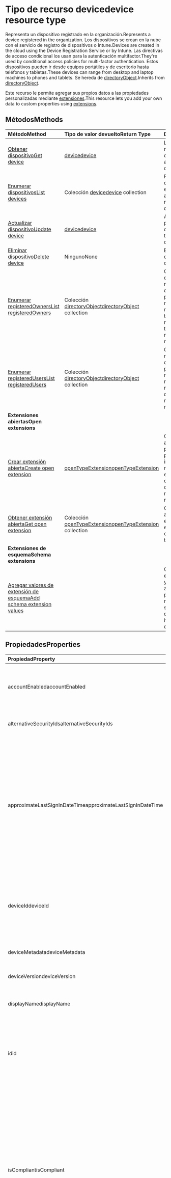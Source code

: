 # <a name="device-resource-type"></a><span data-ttu-id="32614-101">Tipo de recurso device</span><span class="sxs-lookup"><span data-stu-id="32614-101">device resource type</span></span>

<span data-ttu-id="32614-102">Representa un dispositivo registrado en la organización.</span><span class="sxs-lookup"><span data-stu-id="32614-102">Represents a device registered in the organization.</span></span> <span data-ttu-id="32614-103">Los dispositivos se crean en la nube con el servicio de registro de dispositivos o Intune.</span><span class="sxs-lookup"><span data-stu-id="32614-103">Devices are created in the cloud using the Device Registration Service or by Intune.</span></span> <span data-ttu-id="32614-104">Las directivas de acceso condicional los usan para la autenticación multifactor.</span><span class="sxs-lookup"><span data-stu-id="32614-104">They're used by conditional access policies for multi-factor authentication.</span></span> <span data-ttu-id="32614-105">Estos dispositivos pueden ir desde equipos portátiles y de escritorio hasta teléfonos y tabletas.</span><span class="sxs-lookup"><span data-stu-id="32614-105">These devices can range from desktop and laptop machines to phones and tablets.</span></span> <span data-ttu-id="32614-106">Se hereda de [directoryObject](directoryobject.md).</span><span class="sxs-lookup"><span data-stu-id="32614-106">Inherits from [directoryObject](directoryobject.md).</span></span>

<span data-ttu-id="32614-107">Este recurso le permite agregar sus propios datos a las propiedades personalizadas mediante [extensiones](../../../concepts/extensibility_overview.md).</span><span class="sxs-lookup"><span data-stu-id="32614-107">This resource lets you add your own data to custom properties using [extensions](../../../concepts/extensibility_overview.md).</span></span>


## <a name="methods"></a><span data-ttu-id="32614-108">Métodos</span><span class="sxs-lookup"><span data-stu-id="32614-108">Methods</span></span>

| <span data-ttu-id="32614-109">Método</span><span class="sxs-lookup"><span data-stu-id="32614-109">Method</span></span>       | <span data-ttu-id="32614-110">Tipo de valor devuelto</span><span class="sxs-lookup"><span data-stu-id="32614-110">Return Type</span></span>  |<span data-ttu-id="32614-111">Descripción</span><span class="sxs-lookup"><span data-stu-id="32614-111">Description</span></span>|
|:---------------|:--------|:----------|
|[<span data-ttu-id="32614-112">Obtener dispositivo</span><span class="sxs-lookup"><span data-stu-id="32614-112">Get device</span></span>](../api/device_get.md) | [<span data-ttu-id="32614-113">device</span><span class="sxs-lookup"><span data-stu-id="32614-113">device</span></span>](device.md) |<span data-ttu-id="32614-114">Lea las propiedades y relaciones de un objeto device.</span><span class="sxs-lookup"><span data-stu-id="32614-114">Read properties and relationships of a device object.</span></span>|
|[<span data-ttu-id="32614-115">Enumerar dispositivos</span><span class="sxs-lookup"><span data-stu-id="32614-115">List devices</span></span>](../api/device_list.md) | <span data-ttu-id="32614-116">Colección [device](device.md)</span><span class="sxs-lookup"><span data-stu-id="32614-116">[device](device.md) collection</span></span>| <span data-ttu-id="32614-117">Recupere una lista de dispositivos registrados en el directorio.</span><span class="sxs-lookup"><span data-stu-id="32614-117">Retrieve a list of devices registered in the directory.</span></span> |
|[<span data-ttu-id="32614-118">Actualizar dispositivo</span><span class="sxs-lookup"><span data-stu-id="32614-118">Update device</span></span>](../api/device_update.md) | [<span data-ttu-id="32614-119">device</span><span class="sxs-lookup"><span data-stu-id="32614-119">device</span></span>](device.md) |<span data-ttu-id="32614-120">Actualice las propiedades de un objeto device.</span><span class="sxs-lookup"><span data-stu-id="32614-120">Update the properties of a device object.</span></span> |
|[<span data-ttu-id="32614-121">Eliminar dispositivo</span><span class="sxs-lookup"><span data-stu-id="32614-121">Delete device</span></span>](../api/device_delete.md) | <span data-ttu-id="32614-122">Ninguno</span><span class="sxs-lookup"><span data-stu-id="32614-122">None</span></span> |<span data-ttu-id="32614-123">Elimine un objeto device.</span><span class="sxs-lookup"><span data-stu-id="32614-123">Delete a device object.</span></span> |
|[<span data-ttu-id="32614-124">Enumerar registeredOwners</span><span class="sxs-lookup"><span data-stu-id="32614-124">List registeredOwners</span></span>](../api/device_list_registeredowners.md) |<span data-ttu-id="32614-125">Colección [directoryObject](directoryobject.md)</span><span class="sxs-lookup"><span data-stu-id="32614-125">[directoryObject](directoryobject.md) collection</span></span>| <span data-ttu-id="32614-126">Obtenga los usuarios que son propietarios registrados del dispositivo de la propiedad de navegación registeredOwners.</span><span class="sxs-lookup"><span data-stu-id="32614-126">Get the users that are registered owners of the device from the registeredOwners navigation property.</span></span>|
|[<span data-ttu-id="32614-127">Enumerar registeredUsers</span><span class="sxs-lookup"><span data-stu-id="32614-127">List registeredUsers</span></span>](../api/device_list_registeredusers.md) |<span data-ttu-id="32614-128">Colección [directoryObject](directoryobject.md)</span><span class="sxs-lookup"><span data-stu-id="32614-128">[directoryObject](directoryobject.md) collection</span></span>| <span data-ttu-id="32614-129">Obtenga los usuarios registrados del dispositivo de la propiedad de navegación registeredUsers.</span><span class="sxs-lookup"><span data-stu-id="32614-129">Get the registered users of the device from the registeredUsers navigation property.</span></span>|
|<span data-ttu-id="32614-130">**Extensiones abiertas**</span><span class="sxs-lookup"><span data-stu-id="32614-130">**Open extensions**</span></span>| | |
|[<span data-ttu-id="32614-131">Crear extensión abierta</span><span class="sxs-lookup"><span data-stu-id="32614-131">Create open extension</span></span>](../api/opentypeextension_post_opentypeextension.md) |[<span data-ttu-id="32614-132">openTypeExtension</span><span class="sxs-lookup"><span data-stu-id="32614-132">openTypeExtension</span></span>](opentypeextension.md)| <span data-ttu-id="32614-133">Crea una extensión abierta y agrega propiedades personalizadas en una instancia nueva o un recurso existente.</span><span class="sxs-lookup"><span data-stu-id="32614-133">Create an open extension and add custom properties to a new or existing resource.</span></span>|
|[<span data-ttu-id="32614-134">Obtener extensión abierta</span><span class="sxs-lookup"><span data-stu-id="32614-134">Get open extension</span></span>](../api/opentypeextension_get.md) |<span data-ttu-id="32614-135">Colección [openTypeExtension](opentypeextension.md)</span><span class="sxs-lookup"><span data-stu-id="32614-135">[openTypeExtension](opentypeextension.md) collection</span></span>| <span data-ttu-id="32614-136">Obtiene una extensión abierta identificada por el nombre de extensión.</span><span class="sxs-lookup"><span data-stu-id="32614-136">Get an open extension identified by the extension name.</span></span>|
|<span data-ttu-id="32614-137">**Extensiones de esquema**</span><span class="sxs-lookup"><span data-stu-id="32614-137">**Schema extensions**</span></span>| | |
|[<span data-ttu-id="32614-138">Agregar valores de extensión de esquema</span><span class="sxs-lookup"><span data-stu-id="32614-138">Add schema extension values</span></span>](../../../concepts/extensibility_schema_groups.md) || <span data-ttu-id="32614-139">Cree una definición de extensión de esquema y, después, úsela para agregar datos escritos personalizados a un recurso.</span><span class="sxs-lookup"><span data-stu-id="32614-139">Create a schema extension definition and then use it to add custom typed data to a resource.</span></span>|

## <a name="properties"></a><span data-ttu-id="32614-140">Propiedades</span><span class="sxs-lookup"><span data-stu-id="32614-140">Properties</span></span>
| <span data-ttu-id="32614-141">Propiedad</span><span class="sxs-lookup"><span data-stu-id="32614-141">Property</span></span>     | <span data-ttu-id="32614-142">Tipo</span><span class="sxs-lookup"><span data-stu-id="32614-142">Type</span></span>   |<span data-ttu-id="32614-143">Descripción</span><span class="sxs-lookup"><span data-stu-id="32614-143">Description</span></span>|
|:---------------|:--------|:----------|
|<span data-ttu-id="32614-144">accountEnabled</span><span class="sxs-lookup"><span data-stu-id="32614-144">accountEnabled</span></span>|<span data-ttu-id="32614-145">Booleano</span><span class="sxs-lookup"><span data-stu-id="32614-145">Boolean</span></span>| <span data-ttu-id="32614-p102">**true** si la cuenta está habilitada; en caso contrario, **false**. Necesario.</span><span class="sxs-lookup"><span data-stu-id="32614-p102">**true** if the account is enabled; otherwise, **false**. Required.</span></span>|
|<span data-ttu-id="32614-148">alternativeSecurityIds</span><span class="sxs-lookup"><span data-stu-id="32614-148">alternativeSecurityIds</span></span>|<span data-ttu-id="32614-149">Colección alternativeSecurityId</span><span class="sxs-lookup"><span data-stu-id="32614-149">alternativeSecurityId collection</span></span>| <span data-ttu-id="32614-150">Solo para uso interno.</span><span class="sxs-lookup"><span data-stu-id="32614-150">For internal use only.</span></span> <span data-ttu-id="32614-151">No admite valores NULL.</span><span class="sxs-lookup"><span data-stu-id="32614-151">Not nullable.</span></span> |
|<span data-ttu-id="32614-152">approximateLastSignInDateTime</span><span class="sxs-lookup"><span data-stu-id="32614-152">approximateLastSignInDateTime</span></span>|<span data-ttu-id="32614-153">DateTimeOffset</span><span class="sxs-lookup"><span data-stu-id="32614-153">DateTimeOffset</span></span>| <span data-ttu-id="32614-154">El tipo de marca de tiempo representa la información de fecha y hora con el formato ISO 8601 y está siempre en hora UTC.</span><span class="sxs-lookup"><span data-stu-id="32614-154">The Timestamp type represents date and time information using ISO 8601 format and is always in UTC time.</span></span> <span data-ttu-id="32614-155">Por ejemplo, medianoche UTC del 1 de enero de 2014 sería así: `'2014-01-01T00:00:00Z'` Solo lectura.</span><span class="sxs-lookup"><span data-stu-id="32614-155">For example, midnight UTC on Jan 1, 2014 would look like this: `'2014-01-01T00:00:00Z'` Read-only.</span></span> |
|<span data-ttu-id="32614-156">deviceId</span><span class="sxs-lookup"><span data-stu-id="32614-156">deviceId</span></span>|<span data-ttu-id="32614-157">cadena</span><span class="sxs-lookup"><span data-stu-id="32614-157">string</span></span>| <span data-ttu-id="32614-158">Identificador único establecido por el servicio de registro de dispositivos de Azure en el momento del registro.</span><span class="sxs-lookup"><span data-stu-id="32614-158">Unique identifier set by Azure Device Registration Service at the time of registration.</span></span> |
|<span data-ttu-id="32614-159">deviceMetadata</span><span class="sxs-lookup"><span data-stu-id="32614-159">deviceMetadata</span></span>|<span data-ttu-id="32614-160">Cadena</span><span class="sxs-lookup"><span data-stu-id="32614-160">String</span></span>| <span data-ttu-id="32614-161">Solo para uso interno.</span><span class="sxs-lookup"><span data-stu-id="32614-161">For interal use only.</span></span> <span data-ttu-id="32614-162">Establecido en NULL.</span><span class="sxs-lookup"><span data-stu-id="32614-162">Set to null.</span></span> |
|<span data-ttu-id="32614-163">deviceVersion</span><span class="sxs-lookup"><span data-stu-id="32614-163">deviceVersion</span></span>|<span data-ttu-id="32614-164">Int32</span><span class="sxs-lookup"><span data-stu-id="32614-164">Int32</span></span>| <span data-ttu-id="32614-165">Solo para uso interno.</span><span class="sxs-lookup"><span data-stu-id="32614-165">For interal use only.</span></span> |
|<span data-ttu-id="32614-166">displayName</span><span class="sxs-lookup"><span data-stu-id="32614-166">displayName</span></span>|<span data-ttu-id="32614-167">Cadena</span><span class="sxs-lookup"><span data-stu-id="32614-167">String</span></span>|<span data-ttu-id="32614-p106">El nombre para mostrar del dispositivo. Necesario.</span><span class="sxs-lookup"><span data-stu-id="32614-p106">The display name for the device. Required.</span></span> |
|<span data-ttu-id="32614-170">id</span><span class="sxs-lookup"><span data-stu-id="32614-170">id</span></span>|<span data-ttu-id="32614-171">Cadena</span><span class="sxs-lookup"><span data-stu-id="32614-171">String</span></span>|<span data-ttu-id="32614-p107">El identificador único del dispositivo. Hereda de [directoryObject](directoryobject.md). Clave, no admite valores NULL. Solo lectura.</span><span class="sxs-lookup"><span data-stu-id="32614-p107">The unique identifier for the device. Inherited from [directoryObject](directoryobject.md). Key, Not nullable. Read-only.</span></span>|
|<span data-ttu-id="32614-176">isCompliant</span><span class="sxs-lookup"><span data-stu-id="32614-176">isCompliant</span></span>|<span data-ttu-id="32614-177">Booleano</span><span class="sxs-lookup"><span data-stu-id="32614-177">Boolean</span></span>|<span data-ttu-id="32614-178">**true** si el dispositivo cumple con las directivas de administración de dispositivos móviles (MDM); en caso contrario, **false**.</span><span class="sxs-lookup"><span data-stu-id="32614-178">**true** if the device complies with Mobile Device Management (MDM) policies; otherwise, **false**.</span></span> <span data-ttu-id="32614-179">Solo lectura.</span><span class="sxs-lookup"><span data-stu-id="32614-179">Read-only.</span></span> <span data-ttu-id="32614-180">Esto solo lo puede actualizar Intune para cualquier tipo de sistema operativo del dispositivo o por una [aplicación MDM aprobada](https://docs.microsoft.com/windows/client-management/mdm/azure-active-directory-integration-with-mdm) para dispositivos de sistema operativo Windows.</span><span class="sxs-lookup"><span data-stu-id="32614-180">This can only be updated by Intune for any device OS type or by an [approved MDM app](https://docs.microsoft.com/windows/client-management/mdm/azure-active-directory-integration-with-mdm) for Windows OS devices.</span></span>|
|<span data-ttu-id="32614-181">isManaged</span><span class="sxs-lookup"><span data-stu-id="32614-181">isManaged</span></span>|<span data-ttu-id="32614-182">Booleano</span><span class="sxs-lookup"><span data-stu-id="32614-182">Boolean</span></span>|<span data-ttu-id="32614-183">**true** si una aplicación de administración de dispositivos móviles (MDM) administra el dispositivo; en caso contrario, **false**.</span><span class="sxs-lookup"><span data-stu-id="32614-183">**true** if the device is managed by a Mobile Device Management (MDM) app; otherwise, **false**.</span></span> <span data-ttu-id="32614-184">Esto solo lo puede actualizar Intune para cualquier tipo de sistema operativo del dispositivo o por una [aplicación MDM aprobada](https://docs.microsoft.com/windows/client-management/mdm/azure-active-directory-integration-with-mdm) para dispositivos de sistema operativo Windows.</span><span class="sxs-lookup"><span data-stu-id="32614-184">This can only be updated by Intune for any device OS type or by an [approved MDM app](https://docs.microsoft.com/windows/client-management/mdm/azure-active-directory-integration-with-mdm) for Windows OS devices.</span></span> |
|<span data-ttu-id="32614-185">onPremisesLastSyncDateTime</span><span class="sxs-lookup"><span data-stu-id="32614-185">onPremisesLastSyncDateTime</span></span>|<span data-ttu-id="32614-186">DateTimeOffset</span><span class="sxs-lookup"><span data-stu-id="32614-186">DateTimeOffset</span></span>|<span data-ttu-id="32614-187">La última hora en que se ha sincronizado el objeto con el directorio local. El tipo de marca de tiempo representa la información de fecha y hora con el formato ISO 8601 y está siempre en hora UTC.</span><span class="sxs-lookup"><span data-stu-id="32614-187">The last time at which the object was synced with the on-premises directory.The Timestamp type represents date and time information using ISO 8601 format and is always in UTC time.</span></span> <span data-ttu-id="32614-188">Por ejemplo, medianoche UTC del 1 de enero de 2014 sería así: `'2014-01-01T00:00:00Z'` Solo lectura.</span><span class="sxs-lookup"><span data-stu-id="32614-188">For example, midnight UTC on Jan 1, 2014 would look like this: `'2014-01-01T00:00:00Z'` Read-only.</span></span>|
|<span data-ttu-id="32614-189">onPremisesSyncEnabled</span><span class="sxs-lookup"><span data-stu-id="32614-189">onPremisesSyncEnabled</span></span>|<span data-ttu-id="32614-190">Booleano</span><span class="sxs-lookup"><span data-stu-id="32614-190">Boolean</span></span>|<span data-ttu-id="32614-191">**true** si este objeto está sincronizado desde un directorio local; **false** si este objeto se ha sincronizado originalmente desde un directorio local, pero ya no está sincronizado; **null** si este objeto no se ha sincronizado nunca desde un directorio local (valor predeterminado).</span><span class="sxs-lookup"><span data-stu-id="32614-191">**true** if this object is synced from an on-premises directory; **false** if this object was originally synced from an on-premises directory but is no longer synced; **null** if this object has never been synced from an on-premises directory (default).</span></span> <span data-ttu-id="32614-192">Solo lectura.</span><span class="sxs-lookup"><span data-stu-id="32614-192">Read-only.</span></span> |
|<span data-ttu-id="32614-193">operatingSystem</span><span class="sxs-lookup"><span data-stu-id="32614-193">operatingSystem</span></span>|<span data-ttu-id="32614-194">Cadena</span><span class="sxs-lookup"><span data-stu-id="32614-194">String</span></span>| <span data-ttu-id="32614-p112">El tipo de sistema operativo del dispositivo. Necesario.</span><span class="sxs-lookup"><span data-stu-id="32614-p112">The type of operating system on the device. Required.</span></span> |
|<span data-ttu-id="32614-197">operatingSystemVersion</span><span class="sxs-lookup"><span data-stu-id="32614-197">operatingSystemVersion</span></span>|<span data-ttu-id="32614-198">Cadena</span><span class="sxs-lookup"><span data-stu-id="32614-198">String</span></span>|<span data-ttu-id="32614-p113">La versión del sistema operativo del dispositivo. Necesario.</span><span class="sxs-lookup"><span data-stu-id="32614-p113">The version of the operating system on the device. Required.</span></span> |
|<span data-ttu-id="32614-201">physicalIds</span><span class="sxs-lookup"><span data-stu-id="32614-201">physicalIds</span></span>|<span data-ttu-id="32614-202">Colección string</span><span class="sxs-lookup"><span data-stu-id="32614-202">String collection</span></span>| <span data-ttu-id="32614-203">Solo para uso interno.</span><span class="sxs-lookup"><span data-stu-id="32614-203">For interal use only.</span></span> <span data-ttu-id="32614-204">No admite valores NULL.</span><span class="sxs-lookup"><span data-stu-id="32614-204">Not nullable.</span></span> |
|<span data-ttu-id="32614-205">trustType</span><span class="sxs-lookup"><span data-stu-id="32614-205">trustType</span></span>|<span data-ttu-id="32614-206">Cadena</span><span class="sxs-lookup"><span data-stu-id="32614-206">String</span></span>| <span data-ttu-id="32614-207">Tipo de confianza del dispositivo que se ha unido.</span><span class="sxs-lookup"><span data-stu-id="32614-207">Type of trust for the joined device.</span></span> <span data-ttu-id="32614-208">Solo lectura.</span><span class="sxs-lookup"><span data-stu-id="32614-208">Read-only.</span></span> <span data-ttu-id="32614-209">Valores posibles:</span><span class="sxs-lookup"><span data-stu-id="32614-209">Possible values:</span></span> <br /><span data-ttu-id="32614-210">**Área de trabajo**: indica *dispositivos personales BYOD*.</span><span class="sxs-lookup"><span data-stu-id="32614-210">**Workplace** - indicates *bring your own personal devices*</span></span><br /><span data-ttu-id="32614-211">**AzureAd**: dispositivos unidos solo a la nube.</span><span class="sxs-lookup"><span data-stu-id="32614-211">**AzureAd** - Cloud only joined devices</span></span><br /><span data-ttu-id="32614-212">**ServerAd**: dispositivos unidos al dominio local que se han unido a Azure AD.</span><span class="sxs-lookup"><span data-stu-id="32614-212">**ServerAd** - on-premises domain joined devices joined to Azure AD.</span></span> <span data-ttu-id="32614-213">Para más información, vea [Introducción a la administración de dispositivos en Azure Active Directory](https://docs.microsoft.com/en-us/azure/active-directory/device-management-introduction).</span><span class="sxs-lookup"><span data-stu-id="32614-213">For more details, see [Introduction to device management in Azure Active Directory](https://docs.microsoft.com/en-us/azure/active-directory/device-management-introduction)</span></span> |

## <a name="relationships"></a><span data-ttu-id="32614-214">Relaciones</span><span class="sxs-lookup"><span data-stu-id="32614-214">Relationships</span></span>
| <span data-ttu-id="32614-215">Relación</span><span class="sxs-lookup"><span data-stu-id="32614-215">Relationship</span></span> | <span data-ttu-id="32614-216">Tipo</span><span class="sxs-lookup"><span data-stu-id="32614-216">Type</span></span>   |<span data-ttu-id="32614-217">Descripción</span><span class="sxs-lookup"><span data-stu-id="32614-217">Description</span></span>|
|:---------------|:--------|:----------|
|<span data-ttu-id="32614-218">extensions</span><span class="sxs-lookup"><span data-stu-id="32614-218">extensions</span></span>|<span data-ttu-id="32614-219">Colección [Extension](extension.md)</span><span class="sxs-lookup"><span data-stu-id="32614-219">[extension](extension.md) collection</span></span>|<span data-ttu-id="32614-p117">La colección de extensiones abiertas definidas para el dispositivo. Solo lectura. Admite valores NULL.</span><span class="sxs-lookup"><span data-stu-id="32614-p117">The collection of open extensions defined for the device. Read-only. Nullable.</span></span>|
|<span data-ttu-id="32614-223">registeredOwners</span><span class="sxs-lookup"><span data-stu-id="32614-223">registeredOwners</span></span>|<span data-ttu-id="32614-224">Colección [directoryObject](directoryobject.md)</span><span class="sxs-lookup"><span data-stu-id="32614-224">[directoryObject](directoryobject.md) collection</span></span>|<span data-ttu-id="32614-225">Usuario que ha unido el dispositivo a la nube o que ha registrado su dispositivo personal.</span><span class="sxs-lookup"><span data-stu-id="32614-225">The user that cloud joined the device or registered their personal device.</span></span> <span data-ttu-id="32614-226">El propietario registrado se establece en el momento del registro.</span><span class="sxs-lookup"><span data-stu-id="32614-226">The registered owner is set at the time of registration.</span></span> <span data-ttu-id="32614-227">Actualmente, solo puede haber un propietario.</span><span class="sxs-lookup"><span data-stu-id="32614-227">Currently, there can be only one owner.</span></span> <span data-ttu-id="32614-228">Solo lectura.</span><span class="sxs-lookup"><span data-stu-id="32614-228">Read-only.</span></span> <span data-ttu-id="32614-229">Admite valores NULL.</span><span class="sxs-lookup"><span data-stu-id="32614-229">Nullable.</span></span> |
|<span data-ttu-id="32614-230">registeredUsers</span><span class="sxs-lookup"><span data-stu-id="32614-230">registeredUsers</span></span>|<span data-ttu-id="32614-231">Colección [directoryObject](directoryobject.md)</span><span class="sxs-lookup"><span data-stu-id="32614-231">[directoryObject](directoryobject.md) collection</span></span>|<span data-ttu-id="32614-232">Colección de usuarios registrados del dispositivo.</span><span class="sxs-lookup"><span data-stu-id="32614-232">Collection of registered users of the device.</span></span> <span data-ttu-id="32614-233">En el caso de los dispositivos unidos a la nube y los dispositivos personales registrados, los usuarios registrados se establecen en el mismo valor que los propietarios registrados en el momento del registro.</span><span class="sxs-lookup"><span data-stu-id="32614-233">For cloud joined devices and registered personal devices, registered users are set to the same value as registered owners at the time of registration.</span></span> <span data-ttu-id="32614-234">Solo lectura.</span><span class="sxs-lookup"><span data-stu-id="32614-234">Read-only.</span></span> <span data-ttu-id="32614-235">Admite valores NULL.</span><span class="sxs-lookup"><span data-stu-id="32614-235">Nullable.</span></span>|

## <a name="json-representation"></a><span data-ttu-id="32614-236">Representación JSON</span><span class="sxs-lookup"><span data-stu-id="32614-236">JSON representation</span></span>

<span data-ttu-id="32614-237">Aquí tiene una representación JSON del recurso</span><span class="sxs-lookup"><span data-stu-id="32614-237">Here is a JSON representation of the resource</span></span>

<!--{
  "blockType": "resource",
  "openType": true,
  "optionalProperties": [
    "extensions",
    "registeredOwners",
    "registeredUsers"
  ],
  "keyProperty": "id",
  "baseType": "microsoft.graph.directoryObject",
  "@odata.type": "microsoft.graph.device"
}-->

```json
{
  "accountEnabled": true,
  "alternativeSecurityIds": [{"@odata.type": "microsoft.graph.alternativeSecurityId"}],
  "approximateLastSignInDateTime": "String (timestamp)",
  "deviceId": "string",
  "deviceMetadata": "string",
  "deviceVersion": 1024,
  "displayName": "string",
  "id": "string (identifier)",
  "isCompliant": true,
  "isManaged": true,
  "onPremisesLastSyncDateTime": "String (timestamp)",
  "onPremisesSyncEnabled": true,
  "operatingSystem": "string",
  "operatingSystemVersion": "string",
  "physicalIds": ["string"],
  "trustType": "string"
}
```

## <a name="see-also"></a><span data-ttu-id="32614-238">Vea también</span><span class="sxs-lookup"><span data-stu-id="32614-238">See also</span></span>

- [<span data-ttu-id="32614-239">Agregar datos personalizados a los recursos mediante extensiones</span><span class="sxs-lookup"><span data-stu-id="32614-239">Add custom data to resources using extensions</span></span>](../../../concepts/extensibility_overview.md)
- [<span data-ttu-id="32614-240">Agregar datos personalizados a los usuarios mediante extensiones abiertas</span><span class="sxs-lookup"><span data-stu-id="32614-240">Add custom data to users using open extensions</span></span>](../../../concepts/extensibility_open_users.md)
- [<span data-ttu-id="32614-241">Agregar datos personalizados a los grupos mediante extensiones de esquema</span><span class="sxs-lookup"><span data-stu-id="32614-241">Add custom data to groups using schema extensions</span></span>](../../../concepts/extensibility_schema_groups.md)


<!-- uuid: 8fcb5dbc-d5aa-4681-8e31-b001d5168d79
2015-10-25 14:57:30 UTC -->
<!-- {
  "type": "#page.annotation",
  "description": "device resource",
  "keywords": "",
  "section": "documentation",
  "tocPath": ""
}-->
